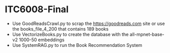# ITC6008-Final
- Use GoodReadsCrawl.py to scrap the https://goodreads.com site or use the books_file_4_200 that contains 189 books
- Use VectorizeBooks.py to create the database with the all-mpnet-base-v2 1000-50 embeddings
- Use SystemRAG.py to run the Book Recommendation System